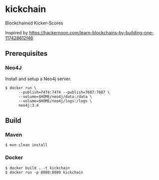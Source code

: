 # kickchain
Blockchained Kicker-Scores



Inspired by https://hackernoon.com/learn-blockchains-by-building-one-117428612f46


## Prerequisites

### Neo4J

Install and setup a Neo4j server. 

    $ docker run \
          --publish=7474:7474 --publish=7687:7687 \
          --volume=$HOME/neo4j/data:/data \
          --volume=$HOME/neo4j/logs:/logs \
          neo4j:3.4

## Build

### Maven

    $ mvn clean install

### Docker

    $ docker build . -t kickchain
    $ docker run -p 8080:8080 kickchain
    